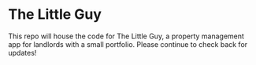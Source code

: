 # The Little Guy

This repo will house the code for The Little Guy, a property management app for landlords with a small portfolio. Please continue to check back for updates!
